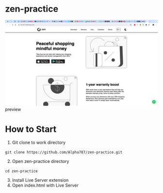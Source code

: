 # zen-practice
![alt text](<preview.png>)
preview
# How to Start
1. Git clone to work directory

`git clone https://github.com/Alpha787/zen-practice.git`

2. Open zen-practice directory

`cd zen-practice`

3. Install Live Server extension
4. Open index.html with Live Server


